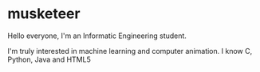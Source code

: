 # musketeer

Hello everyone, I'm an Informatic Engineering student.

I'm truly interested in machine learning and computer animation.
I know C, Python, Java and HTML5
